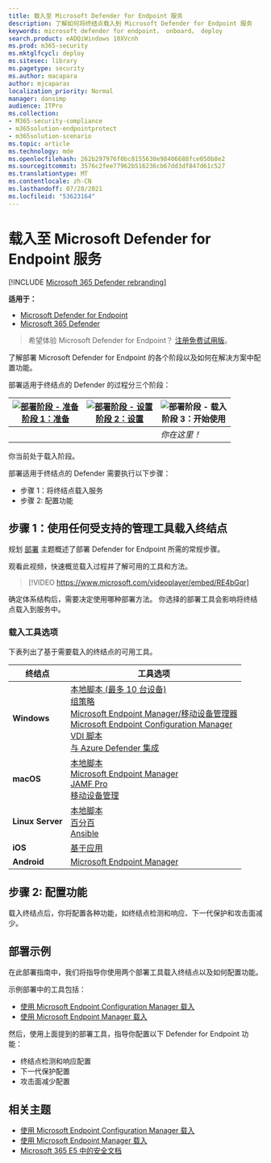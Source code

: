 ```yaml
---
title: 载入至 Microsoft Defender for Endpoint 服务
description: 了解如何将终结点载入到 Microsoft Defender for Endpoint 服务
keywords: microsoft defender for endpoint， onboard， deploy
search.product: eADQiWindows 10XVcnh
ms.prod: m365-security
ms.mktglfcycl: deploy
ms.sitesec: library
ms.pagetype: security
ms.author: macapara
author: mjcaparas
localization_priority: Normal
manager: dansimp
audience: ITPro
ms.collection:
- M365-security-compliance
- m365solution-endpointprotect
- m365solution-scenario
ms.topic: article
ms.technology: mde
ms.openlocfilehash: 262b297976f0bc8155630e98406688fce050b8e2
ms.sourcegitcommit: 3576c2fee77962b516236cb67dd3df847d61c527
ms.translationtype: MT
ms.contentlocale: zh-CN
ms.lasthandoff: 07/28/2021
ms.locfileid: "53623164"
---
```

# <a name="onboard-to-the-microsoft-defender-for-endpoint-service"></a>载入至 Microsoft Defender for Endpoint 服务

[!INCLUDE [Microsoft 365 Defender rebranding](../../includes/microsoft-defender.md)]

**适用于：**
- [Microsoft Defender for Endpoint](https://go.microsoft.com/fwlink/p/?linkid=2154037)
- [Microsoft 365 Defender](https://go.microsoft.com/fwlink/?linkid=2118804)

> 希望体验 Microsoft Defender for Endpoint？ [注册免费试用版](https://www.microsoft.com/microsoft-365/windows/microsoft-defender-atp?ocid=docs-wdatp-exposedapis-abovefoldlink)。

了解部署 Microsoft Defender for Endpoint 的各个阶段以及如何在解决方案中配置功能。

部署适用于终结点的 Defender 的过程分三个阶段：

|[![部署阶段 - 准备](images/phase-diagrams/prepare.png)](prepare-deployment.md) <br> [阶段 1：准备](prepare-deployment.md)|[![部署阶段 - 设置](images/phase-diagrams/setup.png)](production-deployment.md) <br> [阶段 2：设置](production-deployment.md)|![部署阶段 - 载入](images/phase-diagrams/onboard.png) <br> 阶段 3：开始使用|
|---|---|---|
|||*你在这里！*|

你当前处于载入阶段。

部署适用于终结点的 Defender 需要执行以下步骤：

- 步骤 1：将终结点载入服务
- 步骤 2: 配置功能

## <a name="step-1-onboard-endpoints-using-any-of-the-supported-management-tools"></a>步骤 1：使用任何受支持的管理工具载入终结点

规划 [部署](deployment-strategy.md) 主题概述了部署 Defender for Endpoint 所需的常规步骤。

观看此视频，快速概览载入过程并了解可用的工具和方法。


> [!VIDEO https://www.microsoft.com/videoplayer/embed/RE4bGqr]

确定体系结构后，需要决定使用哪种部署方法。 你选择的部署工具会影响将终结点载入到服务中。

### <a name="onboarding-tool-options"></a>载入工具选项

下表列出了基于需要载入的终结点的可用工具。

|终结点|工具选项|
|---|---|
|**Windows**|[本地脚本 (最多 10 台设备) ](configure-endpoints-script.md) <br>  [组策略](configure-endpoints-gp.md) <br>  [Microsoft Endpoint Manager/移动设备管理器](configure-endpoints-mdm.md) <br> [Microsoft Endpoint Configuration Manager](configure-endpoints-sccm.md) <br> [VDI 脚本](configure-endpoints-vdi.md) <br> [与 Azure Defender 集成](configure-server-endpoints.md#integration-with-azure-defender)|
|**macOS**|[本地脚本](mac-install-manually.md) <br> [Microsoft Endpoint Manager](mac-install-with-intune.md) <br> [JAMF Pro](mac-install-with-jamf.md) <br> [移动设备管理](mac-install-with-other-mdm.md)|
|**Linux Server**|[本地脚本](linux-install-manually.md) <br> [百分百](linux-install-with-puppet.md) <br> [Ansible](linux-install-with-ansible.md)|
|**iOS**|[基于应用](ios-install.md)|
|**Android**|[Microsoft Endpoint Manager](android-intune.md)|

## <a name="step-2-configure-capabilities"></a>步骤 2: 配置功能

载入终结点后，你将配置各种功能，如终结点检测和响应、下一代保护和攻击面减少。

## <a name="example-deployments"></a>部署示例

在此部署指南中，我们将指导你使用两个部署工具载入终结点以及如何配置功能。

示例部署中的工具包括：

- [使用 Microsoft Endpoint Configuration Manager 载入](onboarding-endpoint-configuration-manager.md)
- [使用 Microsoft Endpoint Manager 载入](onboarding-endpoint-manager.md)

然后，使用上面提到的部署工具，指导你配置以下 Defender for Endpoint 功能：

- 终结点检测和响应配置
- 下一代保护配置
- 攻击面减少配置

## <a name="related-topics"></a>相关主题

- [使用 Microsoft Endpoint Configuration Manager 载入](onboarding-endpoint-configuration-manager.md)
- [使用 Microsoft Endpoint Manager 载入](onboarding-endpoint-manager.md)
- [Microsoft 365 E5 中的安全文档](../office-365-security/safe-docs.md)

